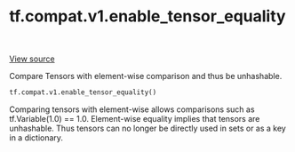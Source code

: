 <div itemscope itemtype="http://developers.google.com/ReferenceObject">
<meta itemprop="name" content="tf.compat.v1.enable_tensor_equality" />
<meta itemprop="path" content="Stable" />
</div>

# tf.compat.v1.enable_tensor_equality

<!-- Insert buttons and diff -->

<table class="tfo-notebook-buttons tfo-api" align="left">
</table>

<a target="_blank" href="/code/stable/tensorflow/python/framework/ops.py">View source</a>



Compare Tensors with element-wise comparison and thus be unhashable.

``` python
tf.compat.v1.enable_tensor_equality()
```



<!-- Placeholder for "Used in" -->

Comparing tensors with element-wise allows comparisons such as
tf.Variable(1.0) == 1.0. Element-wise equality implies that tensors are
unhashable. Thus tensors can no longer be directly used in sets or as a key in
a dictionary.

